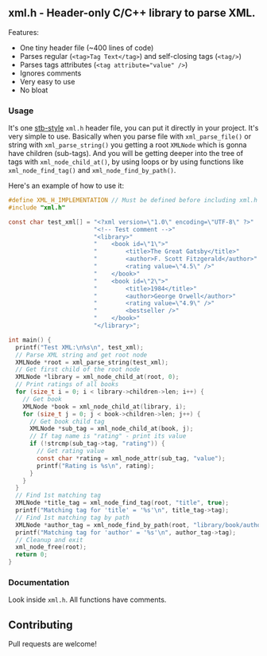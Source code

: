 ## xml.h - Header-only C/C++ library to parse XML.

Features:

- One tiny header file (~400 lines of code)
- Parses regular (`<tag>Tag Text</tag>`) and self-closing tags (`<tag/>`)
- Parses tags attributes (`<tag attribute="value" />`)
- Ignores comments
- Very easy to use
- No bloat

### Usage

It's one [stb-style](https://github.com/nothings/stb) `xml.h` header file, you can put it directly in your project.
It's very simple to use. Basically when you parse file with `xml_parse_file()` or string with `xml_parse_string()` you getting a root `XMLNode` which is gonna have children (sub-tags).
And you will be getting deeper into the tree of tags with `xml_node_child_at()`, by using loops or by using functions like `xml_node_find_tag()` and `xml_node_find_by_path()`.

Here's an example of how to use it:

```c
#define XML_H_IMPLEMENTATION // Must be defined before including xml.h in ONE source file
#include "xml.h"

const char test_xml[] = "<?xml version=\"1.0\" encoding=\"UTF-8\" ?>"
                        "<!-- Test comment -->"
                        "<library>"
                        "    <book id=\"1\">"
                        "        <title>The Great Gatsby</title>"
                        "        <author>F. Scott Fitzgerald</author>"
                        "        <rating value=\"4.5\" />"
                        "    </book>"
                        "    <book id=\"2\">"
                        "        <title>1984</title>"
                        "        <author>George Orwell</author>"
                        "        <rating value=\"4.9\" />"
                        "        <bestseller />"
                        "    </book>"
                        "</library>";

int main() {
  printf("Test XML:\n%s\n", test_xml);
  // Parse XML string and get root node
  XMLNode *root = xml_parse_string(test_xml);
  // Get first child of the root node
  XMLNode *library = xml_node_child_at(root, 0);
  // Print ratings of all books
  for (size_t i = 0; i < library->children->len; i++) {
    // Get book
    XMLNode *book = xml_node_child_at(library, i);
    for (size_t j = 0; j < book->children->len; j++) {
      // Get book child tag
      XMLNode *sub_tag = xml_node_child_at(book, j);
      // If tag name is "rating" - print its value
      if (!strcmp(sub_tag->tag, "rating")) {
        // Get rating value
        const char *rating = xml_node_attr(sub_tag, "value");
        printf("Rating is %s\n", rating);
      }
    }
  }
  // Find 1st matching tag
  XMLNode *title_tag = xml_node_find_tag(root, "title", true);
  printf("Matching tag for 'title' = '%s'\n", title_tag->tag);
  // Find 1st matching tag by path
  XMLNode *author_tag = xml_node_find_by_path(root, "library/book/author", true);
  printf("Matching tag for 'author' = '%s'\n", author_tag->tag);
  // Cleanup and exit
  xml_node_free(root);
  return 0;
}
```

### Documentation

Look inside `xml.h`. All functions have comments.

## Contributing

Pull requests are welcome!
